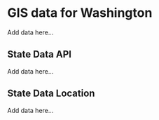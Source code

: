 # GIS data for Washington

Add data here...

## State Data API

Add data here...

## State Data Location

Add data here...
